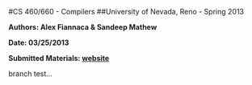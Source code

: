 #CS 460/660 - Compilers
##University of Nevada, Reno - Spring 2013

__Authors: Alex Fiannaca & Sandeep Mathew__

__Date:    03/25/2013__

__Submitted Materials: [website](http://afiannac2.github.com/cs660/)__

branch test...
